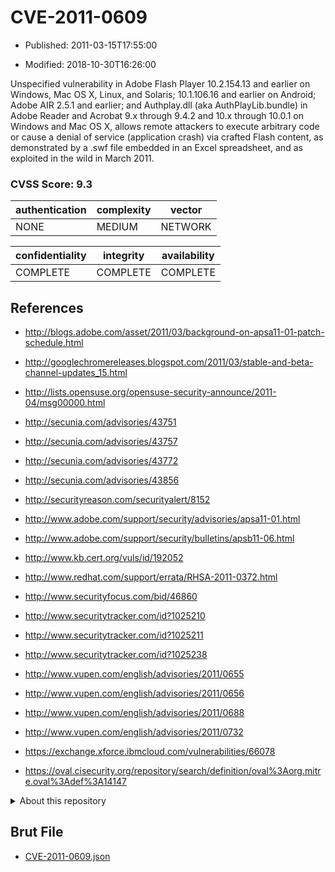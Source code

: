# CVE-2011-0609

- Published: 2011-03-15T17:55:00

- Modified: 2018-10-30T16:26:00

Unspecified vulnerability in Adobe Flash Player 10.2.154.13 and earlier on Windows, Mac OS X, Linux, and Solaris; 10.1.106.16 and earlier on Android; Adobe AIR 2.5.1 and earlier; and Authplay.dll (aka AuthPlayLib.bundle) in Adobe Reader and Acrobat 9.x through 9.4.2 and 10.x through 10.0.1 on Windows and Mac OS X, allows remote attackers to execute arbitrary code or cause a denial of service (application crash) via crafted Flash content, as demonstrated by a .swf file embedded in an Excel spreadsheet, and as exploited in the wild in March 2011.

### CVSS Score: **9.3**

| authentication | complexity | vector |
| --- | --- | --- |
| NONE | MEDIUM | NETWORK |

| confidentiality | integrity | availability |
| --- | --- | --- |
| COMPLETE | COMPLETE | COMPLETE |

## References

* http://blogs.adobe.com/asset/2011/03/background-on-apsa11-01-patch-schedule.html

* http://googlechromereleases.blogspot.com/2011/03/stable-and-beta-channel-updates_15.html

* http://lists.opensuse.org/opensuse-security-announce/2011-04/msg00000.html

* http://secunia.com/advisories/43751

* http://secunia.com/advisories/43757

* http://secunia.com/advisories/43772

* http://secunia.com/advisories/43856

* http://securityreason.com/securityalert/8152

* http://www.adobe.com/support/security/advisories/apsa11-01.html

* http://www.adobe.com/support/security/bulletins/apsb11-06.html

* http://www.kb.cert.org/vuls/id/192052

* http://www.redhat.com/support/errata/RHSA-2011-0372.html

* http://www.securityfocus.com/bid/46860

* http://www.securitytracker.com/id?1025210

* http://www.securitytracker.com/id?1025211

* http://www.securitytracker.com/id?1025238

* http://www.vupen.com/english/advisories/2011/0655

* http://www.vupen.com/english/advisories/2011/0656

* http://www.vupen.com/english/advisories/2011/0688

* http://www.vupen.com/english/advisories/2011/0732

* https://exchange.xforce.ibmcloud.com/vulnerabilities/66078

* https://oval.cisecurity.org/repository/search/definition/oval%3Aorg.mitre.oval%3Adef%3A14147

<details>
<summary>About this repository</summary> 

  This repository is part of the project [Live Hack CVE](https://github.com/Live-Hack-CVE). Main website can be found [www.live-hack.org](https://www.live-hack.org) 
  
  Made by [Sn0wAlice](https://github.com/Sn0wAlice) for the people that care about security and need to have a feed of the latest CVEs. Hope you enjoy it, don't forget to star the repo and follow me on [Twitter](https://twitter.com/Sn0wAlice) and [Github](https://github.com/Sn0wAlice). And that is my [personnal website](https://www.alice-snow.me/)

  - [Home Page](https://github.com/Live-Hack-CVE)
  - [Framework](https://github.com/Live-Hack-CVE/cve-framework)
  - [CVE database](https://github.com/Live-Hack-CVE/full_database)
  - [Changelog](https://github.com/Live-Hack-CVE/Changelog)
</details>

## Brut File

* [CVE-2011-0609.json](https://raw.githubusercontent.com/Live-Hack-CVE/full_database/main/cves/2011/CVE-2011-0609.json)

